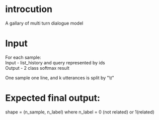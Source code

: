 # introcution
A gallary of multi turn dialogue model

# Input
For each sample:  
Input - list_history and query represented by ids  
Output - 2 class softmax result

One sample one line, and k utterances is split by "\t"

# Expected final output:
shape = (n_sample, n_label) where n_label = 0 (not related) or 1(related)